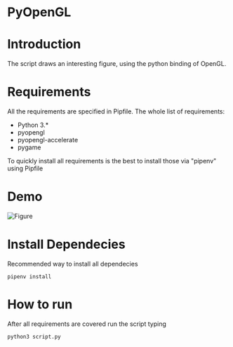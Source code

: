 # PyOpenGL

# Introduction

The script draws an interesting figure, using the python binding of OpenGL.

# Requirements

All the requirements are specified in Pipfile. The whole list of requirements:
- Python 3.*
- pyopengl
- pyopengl-accelerate
- pygame

To quickly install all requirements is the best to install those via "pipenv" using Pipfile

# Demo

![Figure](../master/static/figure.gif)

# Install Dependecies

Recommended way to install all dependecies

    pipenv install

# How to run

After all requirements are covered run the script typing

    python3 script.py

